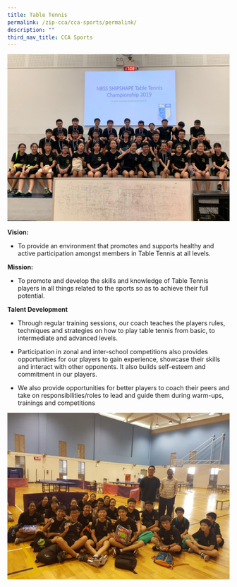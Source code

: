 ```yaml
---
title: Table Tennis
permalink: /zip-cca/cca-sports/permalink/
description: ""
third_nav_title: CCA Sports
---
```

![](/images/tabletennis.jpeg)

**Vision:**

*   To provide an environment that promotes and supports healthy and active participation amongst members in Table Tennis at all levels.

**Mission:**

*   To promote and develop the skills and knowledge of Table Tennis players in all things related to the sports so as to achieve their full potential.

**Talent Development**

*   Through regular training sessions, our coach teaches the players rules, techniques and strategies on how to play table tennis from basic, to intermediate and advanced levels.

*   Participation in zonal and inter-school competitions also provides opportunities for our players to gain experience, showcase their skills and interact with other opponents. It also builds self-esteem and commitment in our players.

*   We also provide opportunities for better players to coach their peers and take on responsibilities/roles to lead and guide them during warm-ups, trainings and competitions

![](/images/tabletennis2.jpeg)






















































































